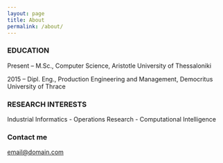 ```yaml
---
layout: page
title: About
permalink: /about/
---
```




### EDUCATION
Present – M.Sc., Computer Science, Aristotle University of Thessaloniki                                                         

2015 – Dipl. Eng., Production Engineering and Management, Democritus University of Thrace 

### RESEARCH INTERESTS
Industrial Informatics - Operations Research - Computational Intelligence


### Contact me

[email@domain.com](mailto:email@domain.com)
